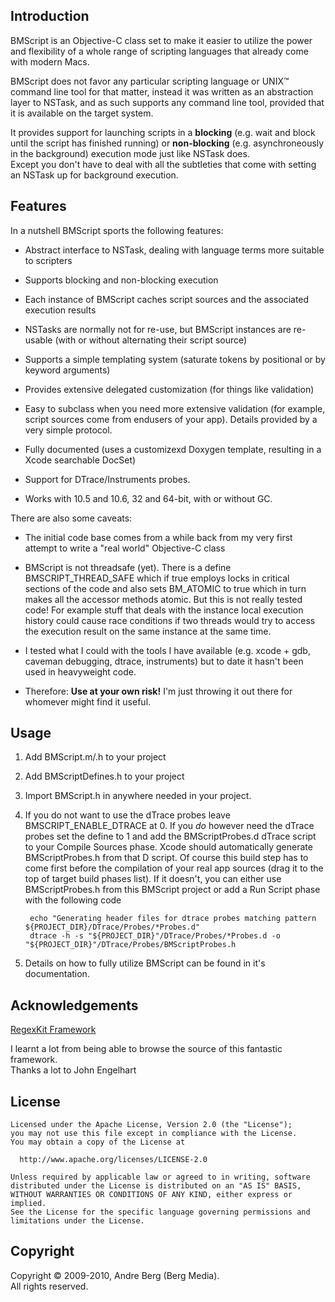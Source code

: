 Introduction
------------

BMScript is an Objective-C class set to make it easier to utilize the power and flexibility of a whole range of scripting languages that already come with modern Macs.  

BMScript does not favor any particular scripting language or UNIX™ command line tool for that matter, instead it was written as an abstraction layer to NSTask, and as such supports any command line tool, provided that it is available on the target system.

It provides support for launching scripts in a **blocking** (e.g. wait and block until the script has finished running) or **non-blocking** (e.g. asynchroneously in the background) execution mode just like NSTask does.   
Except you don't have to deal with all the subtleties that come with setting an NSTask up for background execution. 

Features
--------

In a nutshell BMScript sports the following features:

* Abstract interface to NSTask, dealing with language terms more suitable to scripters

* Supports blocking and non-blocking execution

* Each instance of BMScript caches script sources and the associated execution results

* NSTasks are normally not for re-use, but BMScript instances are re-usable (with or without alternating their script source)

* Supports a simple templating system (saturate tokens by positional or by keyword arguments)

* Provides extensive delegated customization (for things like validation)

* Easy to subclass when you need more extensive validation (for example, script sources come from endusers of your app).
  Details provided by a very simple protocol.

* Fully documented (uses a customizexd Doxygen template, resulting in a Xcode searchable DocSet)

* Support for DTrace/Instruments probes.

* Works with 10.5 and 10.6, 32 and 64-bit, with or without GC.

There are also some caveats:

* The initial code base comes from a while back from my very first attempt to write a "real world" Objective-C class

* BMScript is not threadsafe (yet). There is a define BMSCRIPT_THREAD_SAFE which if true employs locks in critical sections of the code and also sets BM_ATOMIC to true which in turn makes all the accessor methods atomic. But this is not really tested code! 
  For example stuff that deals with the instance local execution history could cause race conditions if two threads would try to access the execution result on the same instance at the same time.

* I tested what I could with the tools I have available (e.g. xcode + gdb, caveman debugging, dtrace, instruments) 
  but to date it hasn't been used in heavyweight code.

* Therefore: **Use at your own risk!** I'm just throwing it out there for whomever might find it useful.

  

Usage
-----

1. Add BMScript.m/.h to your project

2. Add BMScriptDefines.h to your project

3. Import BMScript.h in anywhere needed in your project.

4. If you do not want to use the dTrace probes leave BMSCRIPT_ENABLE_DTRACE at 0.
   If you _do_ however need the dTrace probes set the define to 1 and add the BMScriptProbes.d dTrace script to your Compile Sources phase.
   Xcode should automatically generate BMScriptProbes.h from that D script. Of course this build step has to come first before the compilation of your real app sources (drag it to the top of target build phases list).
   If it doesn't, you can either use BMScriptProbes.h from this BMScript project or add a Run Script phase with the following code

        echo "Generating header files for dtrace probes matching pattern ${PROJECT_DIR}/DTrace/Probes/*Probes.d"
        dtrace -h -s "${PROJECT_DIR}"/DTrace/Probes/*Probes.d -o "${PROJECT_DIR}"/DTrace/Probes/BMScriptProbes.h

5. Details on how to fully utilize BMScript can be found in it's documentation.

  
Acknowledgements
----------------

[RegexKit Framework](http://regexkit.sourceforge.net "RegexKit Framework Home Page")

I learnt a lot from being able to browse the source of this fantastic framework.  
Thanks a lot to John Engelhart 

License
-------

    Licensed under the Apache License, Version 2.0 (the "License");  
    you may not use this file except in compliance with the License.  
    You may obtain a copy of the License at  

      http://www.apache.org/licenses/LICENSE-2.0  

    Unless required by applicable law or agreed to in writing, software  
    distributed under the License is distributed on an "AS IS" BASIS,  
    WITHOUT WARRANTIES OR CONDITIONS OF ANY KIND, either express or implied.  
    See the License for the specific language governing permissions and  
    limitations under the License.  

Copyright
---------

Copyright © 2009-2010, Andre Berg (Berg Media).  
All rights reserved.
